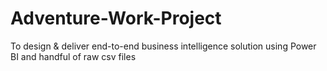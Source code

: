 # Adventure-Work-Project
To design &amp; deliver end-to-end business intelligence solution using Power BI and handful of raw csv files
